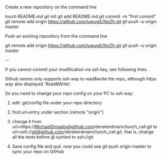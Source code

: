 Create a new repository on the command line

touch README.md
git init
git add README.md
git commit -m "first commit"
git remote add origin https://github.com/juwugit/XtoZh.git
git push -u origin master

Push an existing repository from the command line

git remote add origin https://github.com/juwugit/XtoZh.git
git push -u origin master


--

If you cannot commit your modification via ssh key, see following lines.

Github seems only supports ssh way to read&write the repo, although https way also displayed 'Read&Write'.

So you need to change your repo config on your PC to ssh way:

   1. edit .git/config file under your repo directory
   2. find url=entry under section [remote "origin"]
   3. change it from url=https://MichaelDrogalis@github.com/derekerdmann/lunch_call.git to url=ssh://git@github.com/derekerdmann/lunch_call.git. that is, change all the texts before @ symbol to ssh://git

   4. Save config file and quit. now you could use git push origin master to sync your repo on GitHub

